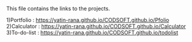This file contains the links to the projects.

1)Portfolio  :  https://yatin-rana.github.io/CODSOFT.github.io/Pfolio
2)Calculator :  https://yatin-rana.github.io/CODSOFT.github.io/Calculator
3)To-do-list : https://yatin-rana.github.io/CODSOFT.github.io/todolist
